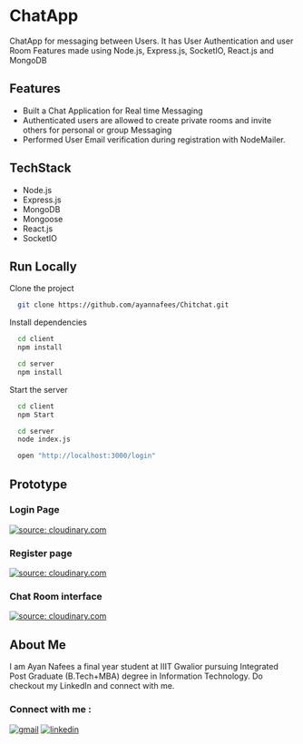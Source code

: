 # ChatApp

ChatApp for messaging between Users. It has User Authentication and user Room Features made using Node.js, Express.js, SocketIO, React.js and MongoDB

## Features

- Built a Chat Application for Real time Messaging
- Authenticated users are allowed to create private rooms and invite others for personal or group Messaging
- Performed User Email verification during registration with NodeMailer.

## TechStack

- Node.js
- Express.js
- MongoDB
- Mongoose
- React.js
- SocketIO

## Run Locally

Clone the project

```bash
  git clone https://github.com/ayannafees/Chitchat.git
```

Install dependencies

```bash
  cd client
  npm install

  cd server
  npm install
```

Start the server

```bash
  cd client
  npm Start

  cd server
  node index.js

  open "http://localhost:3000/login"
```

## Prototype

### Login Page

<a href="https://res.cloudinary.com/iiitn/image/upload/v1666727359/ChatApp/Login_ceqnxh.png"><img src="https://res.cloudinary.com/iiitn/image/upload/v1666727359/ChatApp/Login_ceqnxh.png" title="source: cloudinary.com" /></a>

### Register page

<a href="https://res.cloudinary.com/iiitn/image/upload/v1666727359/ChatApp/Register_dwfckw.png"><img src="https://res.cloudinary.com/iiitn/image/upload/v1666727359/ChatApp/Register_dwfckw.png" title="source: cloudinary.com" /></a>

### Chat Room interface

<a href="https://res.cloudinary.com/iiitn/image/upload/v1666727359/ChatApp/ChatAppMain_k78y3r.png"><img src="https://res.cloudinary.com/iiitn/image/upload/v1666727359/ChatApp/ChatAppMain_k78y3r.png" title="source: cloudinary.com" /></a>

## About Me

I am Ayan Nafees a final year student at IIIT Gwalior pursuing Integrated Post Graduate (B.Tech+MBA) degree in Information Technology. Do checkout my LinkedIn and connect with me.

### Connect with me :

[![gmail](https://img.shields.io/badge/Gmail-D14836?style=for-the-badge&logo=gmail&logoColor=white)](mailto:ayan014iiitm@gmail.com)
[![linkedin](https://img.shields.io/badge/linkedin-0A66C2?style=for-the-badge&logo=linkedin&logoColor=white)](https://www.linkedin.com/in/ayannafees/)

